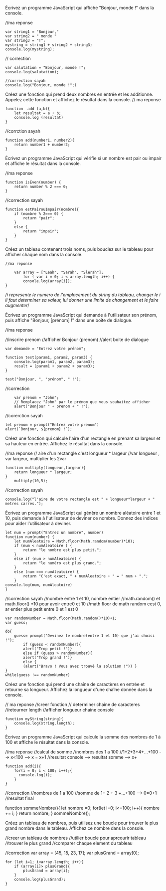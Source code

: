 Écrivez un programme JavaScript qui affiche "Bonjour, monde !" dans la console.

//ma reponse

    var string1 = "Bonjour," 
    var string2 = " monde "
    var string3 = "!";
    mystring = string1 + string2 + string3;
    console.log(mystring);

 // correction
 
    var salutation = "Bonjour, monde !";
    console.log(salutation);

    //correction sayah
    console.log("Bonjour, monde !";)

Créez une fonction qui prend deux nombres en entrée et les additionne. Appelez cette fonction et affichez le résultat dans la console.
// ma reponse

    function  add (a,b){
        let resultat = a + b;
        console.log (resultat)
    }

//corrction sayah

    function add(number1, number2){
        return number1 + number2;
    }

Écrivez un programme JavaScript qui vérifie si un nombre est pair ou impair et affiche le résultat dans la console.

//ma reponse

    function isEven(number) { 
        return number % 2 === 0; 
    }
//correction sayah

    function estPairouImpair(nombre){
        if (nombre % 2=== 0) {
            return "pair";
        }
        else {
            return "impair";
        }
    }

Créez un tableau contenant trois noms, puis bouclez sur le tableau pour afficher chaque nom dans la console.

    //ma reponse

        var array = ["Leah", "Sarah", "Slerah"];
            for ( var i = 0; i < array.length; i++) {
            console.log(array[i]);
    }
/*i represente le numero de l'emplacement du string du tableau, changer le i il faut determiner sa valeur, lui donner une limite de changement et le faire augmenter*/



Écrivez un programme JavaScript qui demande à l'utilisateur son prénom, puis affiche "Bonjour, [prénom] !" dans une boîte de dialogue.

//ma reponse

//inscrire prenom
//afficher Bonjour (prenom)
//alert boite de dialogue

    var demande = "Entrez votre prénom";
 <!-- phrase1 + phrase2 = phrase3 -->


    function test(param1, param2, param3) {
        console.log(param1, param2, param3);
        result = (param1 + param2 + param3);
    }

    test("Bonjour, ", "prénom", " !");

//correction

        var prenom = "John"; 
        // Remplacez "John" par le prénom que vous souhaitez afficher
        alert("Bonjour " + prenom + " !");

//corerction sayah

    let prenom = prompt("Entrez votre prenom")
    alert(`Bonjour, ${prenom} !`);

Créez une fonction qui calcule l'aire d'un rectangle en prenant sa largeur et sa hauteur en entrée. Affichez le résultat dans la console.

//ma reponse
// aire d'un rectangle c'est longueur * largeur
//var longueur , var largeur, multiplier les 2var

    function multiply(longueur,largeur){
        return longueur * largeur;
    }
        multiply(10,5);

//correction sayah

    console.log("l'aire de votre rectangle est " + longueur*largeur + " metres carres.");


Écrivez un programme JavaScript qui génère un nombre aléatoire entre 1 et 10, puis demande à l'utilisateur de deviner ce nombre. Donnez des indices pour aider l'utilisateur à deviner.



    let num = prompt("Entrez un nombre", number)
    function num(number) {
        let numAleatoire = Math.floor(Math.random(number)*10);
        if (num < numAleatoire ) {
            return "le nombre est plus petit.";
        } 
        else if (num > numAleatoire) {
            return "le numéro est plus grand.";
        }
        else (num === numAleatoire) {
            return "C'est exact, " + numAleatoire + " = " num + ".";
        }
    console.log(num, numAleatoire)
    }

//correction sayah
    //nombre entre 1 et 10, nombre entier
    //math.random() et math.floor() *10 pour avoir entre0 et 10
    //math floor de math random eest 0, ar entier plus petit entre 0 et 1 est 0

<!-- +1 par ce que le math random choisira entre 0 et 10 et nous on veut 1 et 10; -->
    var randomNumber = Math.floor(Math.random()*10)+1;
    var guess;

    do{
        guess= prompt("Devinez le nombre(entre 1 et 10) que j'ai choisi !");
            if (guess < randomNumber){
            alert("Trop petit !")}
            else if (guess > randomNumber){
            alert("Trop grand !")}
            else {
            (alert("Bravo ! Vous avez trouvé la solution !")) }
    }
    while(guess !== randomNumber)
    


Créez une fonction qui prend une chaîne de caractères en entrée et retourne sa longueur. Affichez la longueur d'une chaîne donnée dans la console.

// ma reponse
//creer fonction
// determiner chaine de caracteres
//retourner length
//afficher longueur chaine console

    function myString(string){
        console.log(string.length);
    }



Écrivez un programme JavaScript qui calcule la somme des nombres de 1 à 100 et affiche le résultat dans la console.

//ma reponse
//calcul de somme
//nombres des 1 a 100
//1+2+3+4+...+100 --> x<100 --> x = x+1
//resultat console --> resultat somme --> x+

    function add(i){
        for(i = 0; i < 100; i++);{ 
          console.log(i);
        }
    }

//correction
//nombres de 1 a 100
//somme de 1+ 2 + 3 +...+100 --> 0=0+1
//resultat final


function sommeNombre(){
    let nombre =0;
    for(let i=0; i<=100; i++){
        nombre += i;
    }
    return nombre;
}
sommeNombre();



Créez un tableau de nombres, puis utilisez une boucle pour trouver le plus grand nombre dans le tableau. Affichez ce nombre dans la console.

//creer un tableau de nombres
//utilier boucle pour aprcourir tableau
//trouver le plus grand
//comparer chaque element du tableau

//correction
    var array = [45, 15, 23, 17];
    var plusGrand = array[0];

    for (let i=1; i<array.length; i++){
        if (array[i]> plusGrand){
            plusGrand = array[i];
        }
        console.log(plusGrand);
    }